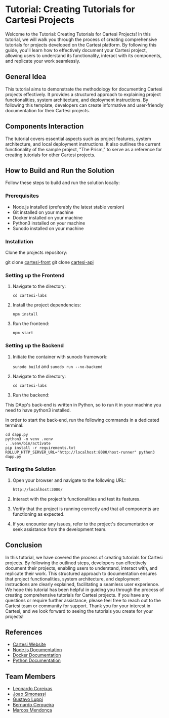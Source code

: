 # Tutorial: Creating Tutorials for Cartesi Projects

Welcome to the Tutorial: Creating Tutorials for Cartesi Projects! In this tutorial, we will walk you through the process of creating comprehensive tutorials for projects developed on the Cartesi platform. By following this guide, you'll learn how to effectively document your Cartesi project, allowing users to understand its functionality, interact with its components, and replicate your work seamlessly.

## General Idea

This tutorial aims to demonstrate the methodology for documenting Cartesi projects effectively. It provides a structured approach to explaining project functionalities, system architecture, and deployment instructions. By following this template, developers can create informative and user-friendly documentation for their Cartesi projects.

## Components Interaction

The tutorial covers essential aspects such as project features, system architecture, and local deployment instructions. It also outlines the current functionality of the sample project, "The Prism," to serve as a reference for creating tutorials for other Cartesi projects.

## How to Build and Run the Solution

Follow these steps to build and run the solution locally:

### Prerequisites
- Node.js installed (preferably the latest stable version)
- Git installed on your machine
- Docker installed on your machine
- Python3 installed on your machine
- Sunodo installed on your machine

### Installation
 Clone the projects repository:

git clone [cartesi-front](https://github.com/leocoreixas/cartesi-labs)
git clone [cartesi-api](https://github.com/jsimonassi/cartesi-labs)


### Setting up the Frontend
1. Navigate to the directory:

    ```cd cartesi-labs```

2. Install the project dependencies:

    ```npm install```

3.  Run the frontend:

    ```npm start```

   
### Setting up the Backend
1. Initiate the container with sunodo framework:

    ```sunodo build``` and ```sunodo run --no-backend```

2. Navigate to the directory:

    ```cd cartesi-labs```

3. Run the backend:

This DApp's back-end is written in Python, so to run it in your machine you need to have python3 installed.

In order to start the back-end, run the following commands in a dedicated terminal:
    
    cd dapp.py
    python3 -m venv .venv
    . .venv/bin/activate
    pip install -r requirements.txt
    ROLLUP_HTTP_SERVER_URL="http://localhost:8080/host-runner" python3 dapp.py

### Testing the Solution
1. Open your browser and navigate to the following URL:

    ```http://localhost:3000/```

2. Interact with the project's functionalities and test its features.
3. Verify that the project is running correctly and that all components are functioning as expected.
4. If you encounter any issues, refer to the project's documentation or seek assistance from the development team.

## Conclusion

In this tutorial, we have covered the process of creating tutorials for Cartesi projects. By following the outlined steps, developers can effectively document their projects, enabling users to understand, interact with, and replicate their work. This structured approach to documentation ensures that project functionalities, system architecture, and deployment instructions are clearly explained, facilitating a seamless user experience. We hope this tutorial has been helpful in guiding you through the process of creating comprehensive tutorials for Cartesi projects. If you have any questions or require further assistance, please feel free to reach out to the Cartesi team or community for support. Thank you for your interest in Cartesi, and we look forward to seeing the tutorials you create for your projects!

## References

- [Cartesi Website](https://cartesi.io/)
- [Node.js Documentation](https://nodejs.org/en/docs/)
- [Docker Documentation](https://docs.docker.com/)
- [Python Documentation](https://docs.python.org/3/)
  
## Team Members

- [Leonardo Coreixas](https://github.com/leocoreixas)
- [Joao Simonassi](https://github.com/jsimonassi)
- [Gustavo Luppi](https://github.com/gustavoluppi)
- [Bernardo Cerqueira](https://github.com/bernardocerq)
- [Marcos Mendonça](https://github.com/marcoscezar1)
  


    





